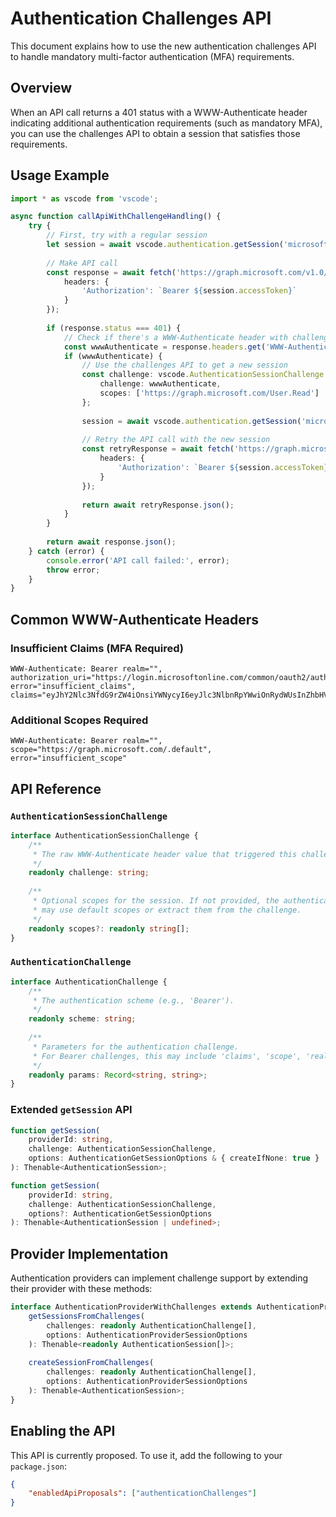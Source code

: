 # Authentication Challenges API

This document explains how to use the new authentication challenges API to handle mandatory multi-factor authentication (MFA) requirements.

## Overview

When an API call returns a 401 status with a WWW-Authenticate header indicating additional authentication requirements (such as mandatory MFA), you can use the challenges API to obtain a session that satisfies those requirements.

## Usage Example

```typescript
import * as vscode from 'vscode';

async function callApiWithChallengeHandling() {
    try {
        // First, try with a regular session
        let session = await vscode.authentication.getSession('microsoft', ['https://graph.microsoft.com/User.Read'], { createIfNone: true });
        
        // Make API call
        const response = await fetch('https://graph.microsoft.com/v1.0/me', {
            headers: {
                'Authorization': `Bearer ${session.accessToken}`
            }
        });
        
        if (response.status === 401) {
            // Check if there's a WWW-Authenticate header with challenges
            const wwwAuthenticate = response.headers.get('WWW-Authenticate');
            if (wwwAuthenticate) {
                // Use the challenges API to get a new session
                const challenge: vscode.AuthenticationSessionChallenge = {
                    challenge: wwwAuthenticate,
                    scopes: ['https://graph.microsoft.com/User.Read']
                };
                
                session = await vscode.authentication.getSession('microsoft', challenge, { createIfNone: true });
                
                // Retry the API call with the new session
                const retryResponse = await fetch('https://graph.microsoft.com/v1.0/me', {
                    headers: {
                        'Authorization': `Bearer ${session.accessToken}`
                    }
                });
                
                return await retryResponse.json();
            }
        }
        
        return await response.json();
    } catch (error) {
        console.error('API call failed:', error);
        throw error;
    }
}
```

## Common WWW-Authenticate Headers

### Insufficient Claims (MFA Required)
```
WWW-Authenticate: Bearer realm="", authorization_uri="https://login.microsoftonline.com/common/oauth2/authorize", error="insufficient_claims", claims="eyJhY2Nlc3NfdG9rZW4iOnsiYWNycyI6eyJlc3NlbnRpYWwiOnRydWUsInZhbHVlcyI6WyJwMSJdfX19"
```

### Additional Scopes Required  
```
WWW-Authenticate: Bearer realm="", scope="https://graph.microsoft.com/.default", error="insufficient_scope"
```

## API Reference

### `AuthenticationSessionChallenge`
```typescript
interface AuthenticationSessionChallenge {
    /**
     * The raw WWW-Authenticate header value that triggered this challenge.
     */
    readonly challenge: string;
    
    /**
     * Optional scopes for the session. If not provided, the authentication provider
     * may use default scopes or extract them from the challenge.
     */
    readonly scopes?: readonly string[];
}
```

### `AuthenticationChallenge`
```typescript
interface AuthenticationChallenge {
    /**
     * The authentication scheme (e.g., 'Bearer').
     */
    readonly scheme: string;
    
    /**
     * Parameters for the authentication challenge.
     * For Bearer challenges, this may include 'claims', 'scope', 'realm', etc.
     */
    readonly params: Record<string, string>;
}
```

### Extended `getSession` API
```typescript
function getSession(
    providerId: string, 
    challenge: AuthenticationSessionChallenge, 
    options: AuthenticationGetSessionOptions & { createIfNone: true }
): Thenable<AuthenticationSession>;

function getSession(
    providerId: string, 
    challenge: AuthenticationSessionChallenge, 
    options?: AuthenticationGetSessionOptions
): Thenable<AuthenticationSession | undefined>;
```

## Provider Implementation

Authentication providers can implement challenge support by extending their provider with these methods:

```typescript
interface AuthenticationProviderWithChallenges extends AuthenticationProvider {
    getSessionsFromChallenges(
        challenges: readonly AuthenticationChallenge[], 
        options: AuthenticationProviderSessionOptions
    ): Thenable<readonly AuthenticationSession[]>;
    
    createSessionFromChallenges(
        challenges: readonly AuthenticationChallenge[], 
        options: AuthenticationProviderSessionOptions
    ): Thenable<AuthenticationSession>;
}
```

## Enabling the API

This API is currently proposed. To use it, add the following to your `package.json`:

```json
{
    "enabledApiProposals": ["authenticationChallenges"]
}
```